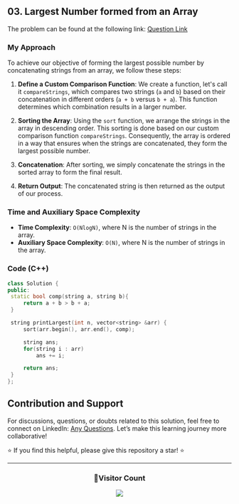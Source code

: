 ## 03. Largest Number formed from an Array

The problem can be found at the following link: [Question Link](https://www.geeksforgeeks.org/problems/largest-number-formed-from-an-array1117/1)

### My Approach

To achieve our objective of forming the largest possible number by concatenating strings from an array, we follow these steps:

1. **Define a Custom Comparison Function**: We create a function, let's call it `compareStrings`, which compares two strings (`a` and `b`) based on their concatenation in different orders (`a + b` versus `b + a`). This function determines which combination results in a larger number.

2. **Sorting the Array**: Using the `sort` function, we arrange the strings in the array in descending order. This sorting is done based on our custom comparison function `compareStrings`. Consequently, the array is ordered in a way that ensures when the strings are concatenated, they form the largest possible number.

3. **Concatenation**: After sorting, we simply concatenate the strings in the sorted array to form the final result.

4. **Return Output**: The concatenated string is then returned as the output of our process.

### Time and Auxiliary Space Complexity

- **Time Complexity**: `O(NlogN)`, where N is the number of strings in the array.
- **Auxiliary Space Complexity**: `O(N)`, where N is the number of strings in the array.

### Code (C++)

```cpp
class Solution {
public:
 static bool comp(string a, string b){
     return a + b > b + a;
 }

 string printLargest(int n, vector<string> &arr) {
     sort(arr.begin(), arr.end(), comp);

     string ans;
     for(string i : arr)
         ans += i;

     return ans;
 }
};
```

## Contribution and Support

For discussions, questions, or doubts related to this solution, feel free to connect on LinkedIn: [Any Questions](https://www.linkedin.com/in/patel-hetkumar-sandipbhai-8b110525a/). Let’s make this learning journey more collaborative!

⭐ If you find this helpful, please give this repository a star! ⭐

---

<div align="center">
  <h3><b>📍Visitor Count</b></h3>
</div>

<p align="center">
  <img src="https://visitor-badge.laobi.icu/badge?page_id=Hunterdii.GeeksforGeeks-POTD" />
</p>
